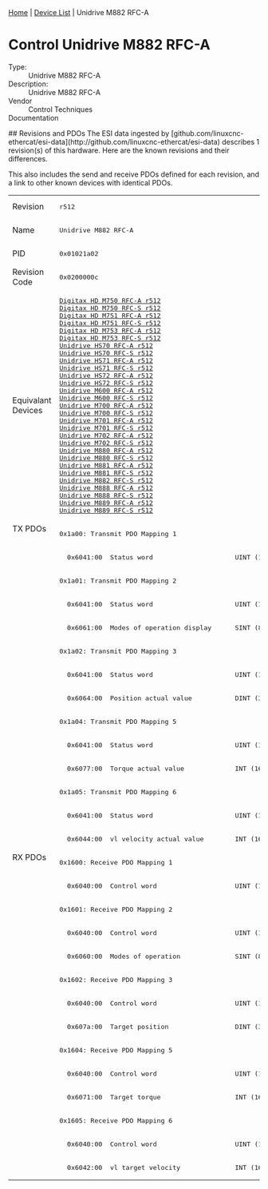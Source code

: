 <div class="nav"><a href="/esi-data">Home</a> | <a href="/esi-data/devices">Device List</a> | Unidrive M882 RFC-A</div>

#  Control Unidrive M882 RFC-A

<dl>
  <dt>Type:</dt><dd>Unidrive M882 RFC-A</dd>
  <dt>Description:</dt><dd>Unidrive M882 RFC-A</dd>
  <dt>Vendor</dt><dd>Control Techniques</dd>
  <dt>Documentation</dt><dd><a href=""></a></dd>
</dl>
## Revisions and PDOs
The ESI data ingested by [github.com/linuxcnc-ethercat/esi-data](http://github.com/linuxcnc-ethercat/esi-data) describes 1 revision(s) of this hardware.  Here are the known revisions and their differences.

This also includes the send and receive PDOs defined for each revision, and a link to other known devices with identical PDOs.

<table>
<tr >
<td class="first">Revision</td>
<td ><pre>r512</pre></td>
</tr>
<tr >
<td class="first">Name</td>
<td ><pre>Unidrive M882 RFC-A</pre></td>
</tr>
<tr >
<td class="first">PID</td>
<td ><pre>0x01021a02</pre></td>
</tr>
<tr >
<td class="first">Revision Code</td>
<td ><pre>0x0200000c</pre></td>
</tr>
<tr >
<td class="first">Equivalant Devices</td>
<td ><pre><a href="Digitax+HD+M750+RFC-A">Digitax HD M750 RFC-A r512</a><br/><a href="Digitax+HD+M750+RFC-S">Digitax HD M750 RFC-S r512</a><br/><a href="Digitax+HD+M751+RFC-A">Digitax HD M751 RFC-A r512</a><br/><a href="Digitax+HD+M751+RFC-S">Digitax HD M751 RFC-S r512</a><br/><a href="Digitax+HD+M753+RFC-A">Digitax HD M753 RFC-A r512</a><br/><a href="Digitax+HD+M753+RFC-S">Digitax HD M753 RFC-S r512</a><br/><a href="Unidrive+HS70+RFC-A">Unidrive HS70 RFC-A r512</a><br/><a href="Unidrive+HS70+RFC-S">Unidrive HS70 RFC-S r512</a><br/><a href="Unidrive+HS71+RFC-A">Unidrive HS71 RFC-A r512</a><br/><a href="Unidrive+HS71+RFC-S">Unidrive HS71 RFC-S r512</a><br/><a href="Unidrive+HS72+RFC-A">Unidrive HS72 RFC-A r512</a><br/><a href="Unidrive+HS72+RFC-S">Unidrive HS72 RFC-S r512</a><br/><a href="Unidrive+M600+RFC-A">Unidrive M600 RFC-A r512</a><br/><a href="Unidrive+M600+RFC-S">Unidrive M600 RFC-S r512</a><br/><a href="Unidrive+M700+RFC-A">Unidrive M700 RFC-A r512</a><br/><a href="Unidrive+M700+RFC-S">Unidrive M700 RFC-S r512</a><br/><a href="Unidrive+M701+RFC-A">Unidrive M701 RFC-A r512</a><br/><a href="Unidrive+M701+RFC-S">Unidrive M701 RFC-S r512</a><br/><a href="Unidrive+M702+RFC-A">Unidrive M702 RFC-A r512</a><br/><a href="Unidrive+M702+RFC-S">Unidrive M702 RFC-S r512</a><br/><a href="Unidrive+M880+RFC-A">Unidrive M880 RFC-A r512</a><br/><a href="Unidrive+M880+RFC-S">Unidrive M880 RFC-S r512</a><br/><a href="Unidrive+M881+RFC-A">Unidrive M881 RFC-A r512</a><br/><a href="Unidrive+M881+RFC-S">Unidrive M881 RFC-S r512</a><br/><a href="Unidrive+M882+RFC-S">Unidrive M882 RFC-S r512</a><br/><a href="Unidrive+M888+RFC-A">Unidrive M888 RFC-A r512</a><br/><a href="Unidrive+M888+RFC-S">Unidrive M888 RFC-S r512</a><br/><a href="Unidrive+M889+RFC-A">Unidrive M889 RFC-A r512</a><br/><a href="Unidrive+M889+RFC-S">Unidrive M889 RFC-S r512</a></pre></td>
</tr>
<tr class="txpdo pdosection">
<td class="first" rowspan=14 valign=top>TX PDOs</td>
<td><pre>0x1a00: Transmit PDO Mapping 1</pre></td>
<td></td>
</tr>
<tr class="txpdo">
<td ><pre>  0x6041:00  Status word                     UINT (16 bits)</pre></td>
</tr>
<tr class="txpdo pdosection">
<td ><pre>0x1a01: Transmit PDO Mapping 2</pre></td>
</tr>
<tr class="txpdo">
<td ><pre>  0x6041:00  Status word                     UINT (16 bits)</pre></td>
</tr>
<tr class="txpdo">
<td ><pre>  0x6061:00  Modes of operation display      SINT (8 bits)</pre></td>
</tr>
<tr class="txpdo pdosection">
<td ><pre>0x1a02: Transmit PDO Mapping 3</pre></td>
</tr>
<tr class="txpdo">
<td ><pre>  0x6041:00  Status word                     UINT (16 bits)</pre></td>
</tr>
<tr class="txpdo">
<td ><pre>  0x6064:00  Position actual value           DINT (32 bits)</pre></td>
</tr>
<tr class="txpdo pdosection">
<td ><pre>0x1a04: Transmit PDO Mapping 5</pre></td>
</tr>
<tr class="txpdo">
<td ><pre>  0x6041:00  Status word                     UINT (16 bits)</pre></td>
</tr>
<tr class="txpdo">
<td ><pre>  0x6077:00  Torque actual value             INT (16 bits)</pre></td>
</tr>
<tr class="txpdo pdosection">
<td ><pre>0x1a05: Transmit PDO Mapping 6</pre></td>
</tr>
<tr class="txpdo">
<td ><pre>  0x6041:00  Status word                     UINT (16 bits)</pre></td>
</tr>
<tr class="txpdo">
<td ><pre>  0x6044:00  vl velocity actual value        INT (16 bits)</pre></td>
</tr>
<tr class="rxpdo pdosection">
<td class="first" rowspan=14 valign=top>RX PDOs</td>
<td><pre>0x1600: Receive PDO Mapping 1</pre></td>
<td></td>
</tr>
<tr class="rxpdo">
<td ><pre>  0x6040:00  Control word                    UINT (16 bits)</pre></td>
</tr>
<tr class="rxpdo pdosection">
<td ><pre>0x1601: Receive PDO Mapping 2</pre></td>
</tr>
<tr class="rxpdo">
<td ><pre>  0x6040:00  Control word                    UINT (16 bits)</pre></td>
</tr>
<tr class="rxpdo">
<td ><pre>  0x6060:00  Modes of operation              SINT (8 bits)</pre></td>
</tr>
<tr class="rxpdo pdosection">
<td ><pre>0x1602: Receive PDO Mapping 3</pre></td>
</tr>
<tr class="rxpdo">
<td ><pre>  0x6040:00  Control word                    UINT (16 bits)</pre></td>
</tr>
<tr class="rxpdo">
<td ><pre>  0x607a:00  Target position                 DINT (32 bits)</pre></td>
</tr>
<tr class="rxpdo pdosection">
<td ><pre>0x1604: Receive PDO Mapping 5</pre></td>
</tr>
<tr class="rxpdo">
<td ><pre>  0x6040:00  Control word                    UINT (16 bits)</pre></td>
</tr>
<tr class="rxpdo">
<td ><pre>  0x6071:00  Target torque                   INT (16 bits)</pre></td>
</tr>
<tr class="rxpdo pdosection">
<td ><pre>0x1605: Receive PDO Mapping 6</pre></td>
</tr>
<tr class="rxpdo">
<td ><pre>  0x6040:00  Control word                    UINT (16 bits)</pre></td>
</tr>
<tr class="rxpdo">
<td ><pre>  0x6042:00  vl target velocity              INT (16 bits)</pre></td>
</tr>
</table>
